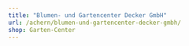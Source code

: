 ```yaml
---
title: "Blumen- und Gartencenter Decker GmbH"
url: /achern/blumen-und-gartencenter-decker-gmbh/
shop: Garten-Center
---
```

